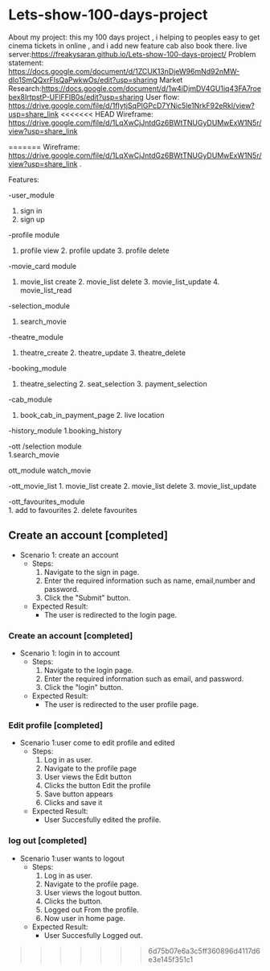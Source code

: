 # Lets-show-100-days-project
About my project: this my 100 days project ,
i helping to peoples easy to get cinema tickets in online ,
and i add new feature cab also book there.
live server:https://freakysaran.github.io/Lets-show-100-days-project/
Problem statement: https://docs.google.com/document/d/1ZCUK13nDjeW96mNd92nMW-dIo1SmQQxrFlsQaPwkwOs/edit?usp=sharing
Market Research:https://docs.google.com/document/d/1w4iDjmDV4GU1iq43FA7roebex8IrtpstP-UFlFFIB0s/edit?usp=sharing
User flow: https://drive.google.com/file/d/1fIytjSqPIGPcD7YNic5le1NrkF92eRkl/view?usp=share_link
<<<<<<< HEAD
Wireframe: https://drive.google.com/file/d/1LqXwCjJntdGz6BWtTNUGyDUMwExW1N5r/view?usp=share_link




=======
Wireframe: https://drive.google.com/file/d/1LqXwCjJntdGz6BWtTNUGyDUMwExW1N5r/view?usp=share_link .

Features:

-user_module	
   1. sign in
   2. sign up
	
	
-profile module	
   1. profile view
	2. profile update
	3. profile delete
	
-movie_card module	
   1. movie_list create
	2. movie_list delete
 	3. movie_list_update
 	4. movie_list_read
	
-selection_module	
   1. search_movie
	
-theatre_module	
   1. theatre_create
	2. theatre_update
	3. theatre_delete
	
	
	
	
-booking_module	
   1. theatre_selecting
	2. seat_selection
	3. payment_selection
	
-cab_module	
   1. book_cab_in_payment_page
	2. live location
	
-history_module	
   1.booking_history
	
-ott /selection module	
   1.search_movie
   
ott_module	watch_movie


-ott_movie_list	
    1. movie_list create
	 2. movie_list delete
	 3. movie_list_update
	
-ott_favourites_module	
     1. add to favourites
	  2. delete  favourites
	
   
   
  


## Create an account [completed]
- Scenario 1:  create an account
    - Steps:
        1. Navigate to the sign in page.
        2. Enter the required information such as name, email,number and password.
        3. Click the "Submit" button.
    - Expected Result:
        - The user is redirected to the login page.

### Create an account [completed]
- Scenario 1: login in to account
    - Steps:
        1. Navigate to the login page.
        2. Enter the required information such as email, and password.
        3. Click the "login" button.
    - Expected Result:
        - The user is redirected to the user profile page.
        
        
        
 ### Edit profile [completed]
  - Scenario 1:user come to edit profile and edited
     - Steps:
        1. Log in as user.
        2. Navigate to the profile page
        3. User views the Edit button
        4. Clicks the button Edit the profile
        5. Save button appears
        6. Clicks and save it
     - Expected Result:
         - User Succesfully edited the profile.
     
 ### log out [completed]
  - Scenario 1:user  wants to logout
     - Steps:
        1. Log in as user.
        2. Navigate to the profile page.
        3. User views the logout button.
        4. Clicks the button.
        5. Logged out From the profile.
        6. Now user in home page.
     - Expected Result:
         - User Succesfully Logged out.

   
   
   


    
>>>>>>> 6d75b07e6a3c5ff360896d4117d6e3e145f351c1
